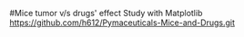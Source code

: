 #Mice tumor v/s drugs' effect
Study with Matplotlib
https://github.com/h612/Pymaceuticals-Mice-and-Drugs.git
